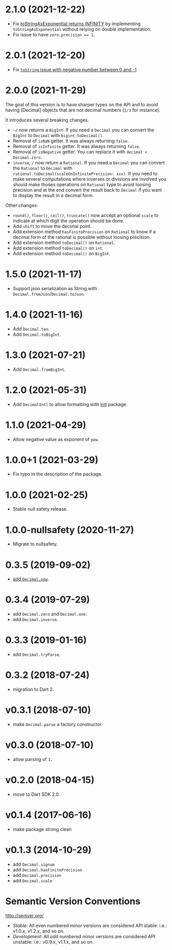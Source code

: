 # 2.1.0 (2021-12-22)

- Fix [toStringAsExponential returns INFINITY](https://github.com/a14n/dart-decimal/issues/48) by implementing `toStringAsExponential` without relying on double implementation.
- Fix issue to have `zero.precision == 1`.

# 2.0.1 (2021-12-20)

- Fix [`toString` issue with negative number between 0 and -1](https://github.com/a14n/dart-decimal/issues/65)

# 2.0.0 (2021-11-29)

The goal of this version is to have sharper types on the API and to avoid having [Decimal] objects that are not decimal numbers (`1/3` for instance).

It introduces several breaking changes.

- `~/` now returns a `BigInt`. If you need a `Decimal` you can convert the `BigInt` to `Decimal` with `bigint.toDecimal()`.
- Removal of `isNaN` getter. It was always returning `false`.
- Removal of `isInfinite` getter. It was always returning `false`.
- Removal of `isNegative` getter. You can replace it with `decimal < Decimal.zero`.
- `inverse`, `/` now return a `Rational`. If you need a `Decimal` you can convert the `Rational` to `Decimal` with `rational.toDecimal(scaleOnInfinitePrecision: xxx)`. If you need to make several computations where inverses or divisions are involved you should make thoses operations on `Rational` type to avoid loosing precision and at the end convert the result back to `Decimal` if you want to display the result in a decimal form.

Other changes:

- `round()`, `floor()`, `ceil()`, `truncate()` now accept an optional `scale` to indicate at which digit the operation should be done.
- Add `shift` to move the decimal point.
- Add extension method `hasFinitePrecision` on `Rational` to know if a decimal form of the rational is possible without loosing precision.
- Add extension method `toDecimal()` on `Rational`.
- Add extension method `toDecimal()` on `int`.
- Add extension method `toDecimal()` on `BigInt`.

# 1.5.0 (2021-11-17)

- Support json serialization as String with `Decimal.fromJson`/`Decimal.toJson`.

# 1.4.0 (2021-11-16)

- Add `Decimal.ten`.
- Add `Decimal.toBigInt`.

# 1.3.0 (2021-07-21)

- Add `Decimal.fromBigInt`.

# 1.2.0 (2021-05-31)

- Add `DecimalIntl` to allow formatting with [intl](https://pub.dev/packages/intl) package.

# 1.1.0 (2021-04-29)

- Allow negative value as exponent of `pow`.

# 1.0.0+1 (2021-03-29)

- Fix typo in the description of the package.

# 1.0.0 (2021-02-25)

- Stable null safety release.

# 1.0.0-nullsafety (2020-11-27)

- Migrate to nullsafety.

# 0.3.5 (2019-09-02)

- [add `Decimal.pow`](https://github.com/a14n/dart-decimal/issues/24).

# 0.3.4 (2019-07-29)

- add `Decimal.zero` and `Decimal.one`.
- add `Decimal.inverse`.

# 0.3.3 (2019-01-16)

- add `Decimal.tryParse`.

# 0.3.2 (2018-07-24)

- migration to Dart 2.

# v0.3.1 (2018-07-10)

- make `Decimal.parse` a factory constructor.

# v0.3.0 (2018-07-10)

- allow parsing of `1.`

# v0.2.0 (2018-04-15)

- move to Dart SDK 2.0

# v0.1.4 (2017-06-16)

- make package strong clean

# v0.1.3 (2014-10-29)

- add `Decimal.signum`
- add `Decimal.hasFinitePrecision`
- add `Decimal.precision`
- add `Decimal.scale`

# Semantic Version Conventions

http://semver.org/

- *Stable*:  All even numbered minor versions are considered API stable:
  i.e.: v1.0.x, v1.2.x, and so on.
- *Development*: All odd numbered minor versions are considered API unstable:
  i.e.: v0.9.x, v1.1.x, and so on.
